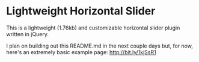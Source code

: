 Lightweight Horizontal Slider
===================

This is a lightweight (1.76kb) and customizable horizontal slider plugin written in jQuery.

I plan on building out this README.md in the next couple days but, for now, here's an extremely basic example page: http://bit.ly/1kjSsR1
